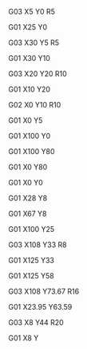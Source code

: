 

G03 X5 Y0 R5

G01 X25 Y0

G03 X30 Y5 R5

G01 X30 Y10

G03 X20 Y20 R10

G01 X10 Y20

G02 X0 Y10 R10

G01 X0 Y5











G01 X100 Y0

G01 X100 Y80

G01 X0 Y80

G01 X0 Y0



G01 X28 Y8

G01 X67 Y8

G01 X100 Y25

G03 X108 Y33 R8

G01 X125 Y33

G01 X125 Y58

G03 X108 Y73.67 R16

G01 X23.95 Y63.59

G03 X8 Y44 R20

G01 X8 Y









